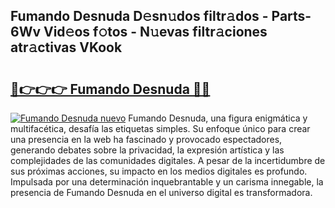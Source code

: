 ## Fumando Desnuda D𝚎sn𝚞dos filtr𝚊dos - Parts-6Wv Vid𝚎os f𝚘tos - N𝚞evas filtr𝚊ciones atr𝚊ctivas VKook

# <h2><a href="http://mb0ue4.tromn.icu/?c=Fumando+Desnuda">🔗👉👉👉 Fumando Desnuda 🔗🔗</a></h2>

[![Fumando Desnuda nuevo](https://i.imgur.com/pEAQMta.gif)](http://mb0ue4.tromn.icu/?c=Fumando+Desnuda)
Fumando Desnuda, una figura enigmática y multifacética, desafía las etiquetas simples. Su enfoque único para crear una presencia en la web ha fascinado y provocado espectadores, generando debates sobre la privacidad, la expresión artística y las complejidades de las comunidades digitales. A pesar de la incertidumbre de sus próximas acciones, su impacto en los medios digitales es profundo. Impulsada por una determinación inquebrantable y un carisma innegable, la presencia de Fumando Desnuda en el universo digital es transformadora.
